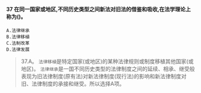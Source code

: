 #### 37 在同一国家或地区,不同历史类型之间新法对旧法的借鉴和吸收,在法学理论上称为()。
    A.法律继承
    B.法律移植
    C.法制改革
    D.法律发展
>   37.A。
`法律移植`是特定国家(或地区)的某种法律规则或制度移植其他国家(或地区)。
`法律继承`是一国不同历史类型的法律制度之间的延续、相承、继受般表现为旧法律制度(原有法)对新法律制度(现行法)的影响和新法律制度对旧、法律制度的承接和继受。所以选择A项。
















